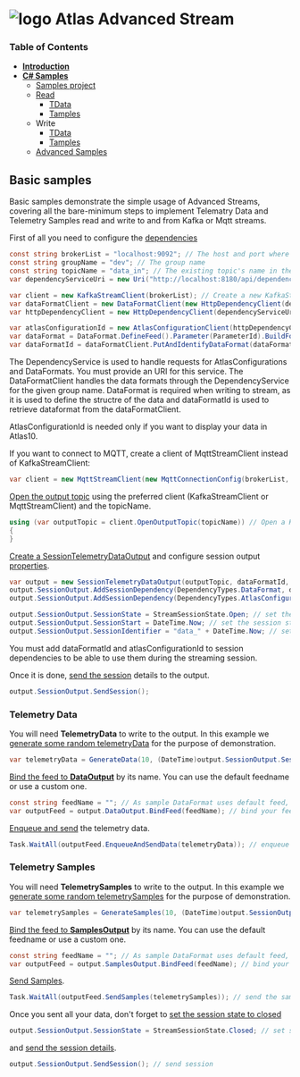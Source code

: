 # ![logo](/Media/branding.png) Atlas Advanced Stream

### Table of Contents
- [**Introduction**](../README.md)<br>
- [**C# Samples**](README.md)<br>
  - [Samples project](./src)
  - [Read](read.md#basic-samples)
    - [TData](read.md#telemetry-data)
    - [Tamples](read.md#telemetry-samples)
  - Write
    - [TData](write.md#telemetry-data)
    - [Tamples](write.md#telemetry-samples)
  - [Advanced Samples](advanced.md#advanced-samples)

## Basic samples
Basic samples demonstrate the simple usage of Advanced Streams, covering all the bare-minimum steps to implement Telematry Data and Telemetry Samples read and write to and from Kafka or Mqtt streams.

First of all you need to configure the [dependencies](./src/MAT.OCS.Streaming.Samples/Samples/Basic/TData.cs#L102-L113)
```cs
const string brokerList = "localhost:9092"; // The host and port where the Kafka broker is running
const string groupName = "dev"; // The group name
const string topicName = "data_in"; // The existing topic's name in the Kafka broker. The *_annonce topic name must exist too. In this case the data_in_announce
var dependencyServiceUri = new Uri("http://localhost:8180/api/dependencies/"); // The URI where the dependency services are running

var client = new KafkaStreamClient(brokerList); // Create a new KafkaStreamClient for connecting to Kafka broker
var dataFormatClient = new DataFormatClient(new HttpDependencyClient(dependencyServiceUri, groupName)); // Create a new DataFormatClient
var httpDependencyClient = new HttpDependencyClient(dependencyServiceUri, groupName); // DependencyClient stores the Data format, Atlas Configuration

var atlasConfigurationId = new AtlasConfigurationClient(httpDependencyClient).PutAndIdentifyAtlasConfiguration(AtlasConfiguration); // Uniq ID created for the AtlasConfiguration
var dataFormat = DataFormat.DefineFeed().Parameter(ParameterId).BuildFormat(); // Create a dataformat based on the parameters, using the parameter id
var dataFormatId = dataFormatClient.PutAndIdentifyDataFormat(dataFormat); // Uniq ID created for the Data Format
```

The DependencyService is used to handle requests for AtlasConfigurations and DataFormats. You must provide an URI for this service. 
The DataFormatClient handles the data formats through the DependencyService for the given group name.
DataFormat is required when writing to stream, as it is used to define the structre of the data and dataFormatId is used to retrieve dataformat from the dataFormatClient.

AtlasConfigurationId is needed only if you want to display your data in Atlas10.

If you want to connect to MQTT, create a client of MqttStreamClient instead of KafkaStreamClient:
```cs
var client = new MqttStreamClient(new MqttConnectionConfig(brokerList, "userName", "password"));
```

[Open the output topic](./src/MAT.OCS.Streaming.Samples/Samples/Basic/TData.cs#L115) using the preferred client (KafkaStreamClient or MqttStreamClient) and the topicName.
```cs
using (var outputTopic = client.OpenOutputTopic(topicName)) // Open a KafkaOutputTopic
{
}
```

[Create a SessionTelemetryDataOutput](./src/MAT.OCS.Streaming.Samples/Samples/Basic/TData.cs#L117) and configure session output [properties](./src/MAT.OCS.Streaming.Samples/Samples/Basic/TData.cs#L118-L123).
```cs
var output = new SessionTelemetryDataOutput(outputTopic, dataFormatId, dataFormatClient);
output.SessionOutput.AddSessionDependency(DependencyTypes.DataFormat, dataFormatId); // Add session dependencies to the output
output.SessionOutput.AddSessionDependency(DependencyTypes.AtlasConfiguration, atlasConfigurationId);

output.SessionOutput.SessionState = StreamSessionState.Open; // set the sessions state to open
output.SessionOutput.SessionStart = DateTime.Now; // set the session start to current time
output.SessionOutput.SessionIdentifier = "data_" + DateTime.Now; // set a custom session identifier
```

You must add dataFormatId and atlasConfigurationId to session dependencies to be able to use them during the streaming session.

Once it is done, [send the session](./src/MAT.OCS.Streaming.Samples/Samples/Basic/TData.cs#L126) details to the output.
```cs
output.SessionOutput.SendSession();
```


### Telemetry Data
You will need **TelemetryData** to write to the output. In this example we [generate some random telemetryData](./src/MAT.OCS.Streaming.Samples/Samples/Basic/TData.cs#L125) for the purpose of demonstration.
```cs
var telemetryData = GenerateData(10, (DateTime)output.SessionOutput.SessionStart); // Generate some telemetry data
```

[Bind the feed to **DataOutput**](./src/MAT.OCS.Streaming.Samples/Samples/Basic/TData.cs#L128-L129) by its name. You can use the default feedname or use a custom one.
```cs
const string feedName = ""; // As sample DataFormat uses default feed, we will leave this empty.
var outputFeed = output.DataOutput.BindFeed(feedName); // bind your feed by its name to the Data Output
```

[Enqueue and send](./src/MAT.OCS.Streaming.Samples/Samples/Basic/TData.cs#L131) the telemetry data.
```cs
Task.WaitAll(outputFeed.EnqueueAndSendData(telemetryData)); // enqueue and send the data to the output through the outputFeed
```

### Telemetry Samples
You will need **TelemetrySamples** to write to the output. In this example we [generate some random telemetrySamples](./src/MAT.OCS.Streaming.Samples/Samples/Basic/TSamples.cs#L123) for the purpose of demonstration.
```cs
var telemetrySamples = GenerateSamples(10, (DateTime)output.SessionOutput.SessionStart); // Generate some telemetry samples
```

[Bind the feed to **SamplesOutput**](./src/MAT.OCS.Streaming.Samples/Samples/Basic/TSamples.cs#L125-L126) by its name. You can use the default feedname or use a custom one.
```cs
const string feedName = ""; // As sample DataFormat uses default feed, we will leave this empty.
var outputFeed = output.SamplesOutput.BindFeed(feedName); // bind your feed by its name to the SamplesOutput
```

[Send Samples](./src/MAT.OCS.Streaming.Samples/Samples/Basic/TSamples.cs#L128).
```cs
Task.WaitAll(outputFeed.SendSamples(telemetrySamples)); // send the samples to the output through the outputFeed
```


Once you sent all your data, don't forget to [set the session state to closed](./src/MAT.OCS.Streaming.Samples/Samples/Basic/TData.cs#L133) 
```cs
output.SessionOutput.SessionState = StreamSessionState.Closed; // set session state to closed. In case of any unintended session close, set state to Truncated
```

and [send the session details](./src/MAT.OCS.Streaming.Samples/Samples/Basic/TData.cs#L134).
```cs
output.SessionOutput.SendSession(); // send session
```


